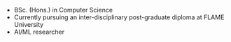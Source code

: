 - BSc. (Hons.) in Computer Science  
- Currently pursuing an inter-disciplinary post-graduate diploma at FLAME University  
- AI/ML researcher

<!---
jeetsh4h/jeetsh4h is a ✨ special ✨ repository because its `README.md` (this file) appears on your GitHub profile.
You can click the Preview link to take a look at your changes.
--->
